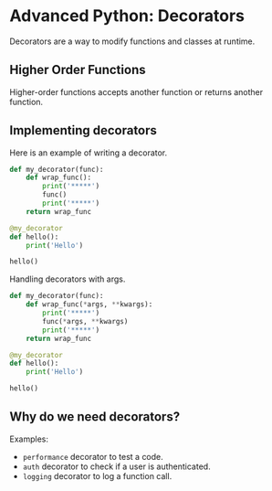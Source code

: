 # Advanced Python: Decorators

Decorators are a way to modify functions and classes at runtime.

## Higher Order Functions

Higher-order functions accepts another function or returns another function.

## Implementing decorators

Here is an example of writing a decorator.

```py
def my_decorator(func):
	def wrap_func():
		print('*****')
		func()
		print('*****')
	return wrap_func

@my_decorator
def hello():
	print('Hello')

hello()
```

Handling decorators with args.

```py
def my_decorator(func):
	def wrap_func(*args, **kwargs):
		print('*****')
		func(*args, **kwargs)
		print('*****')
	return wrap_func

@my_decorator
def hello():
	print('Hello')

hello()
```

## Why do we need decorators?

Examples:

- `performance` decorator to test a code.
- `auth` decorator to check if a user is authenticated.
- `logging` decorator to log a function call.

